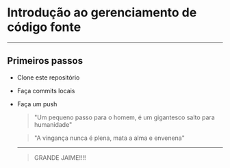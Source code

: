 # Introdução ao gerenciamento de código fonte
---
## Primeiros passos
- Clone este repositório
- Faça commits locais
- Faça um push

  > "Um pequeno passo para o homem, é um gigantesco salto para humanidade"

  > "A vingança nunca é plena, mata a alma e envenena" 

  ------

  > GRANDE JAIME!!!!
